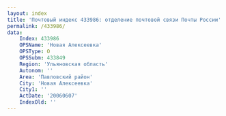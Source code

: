 ```yaml
---
layout: index
title: 'Почтовый индекс 433986: отделение почтовой связи Почты России'
permalink: /433986/
data:
    Index: 433986
    OPSName: 'Новая Алексеевка'
    OPSType: О
    OPSSubm: 433849
    Region: 'Ульяновская область'
    Autonom: ''
    Area: 'Павловский район'
    City: 'Новая Алексеевка'
    City1: ''
    ActDate: '20060607'
    IndexOld: ''
---
```

